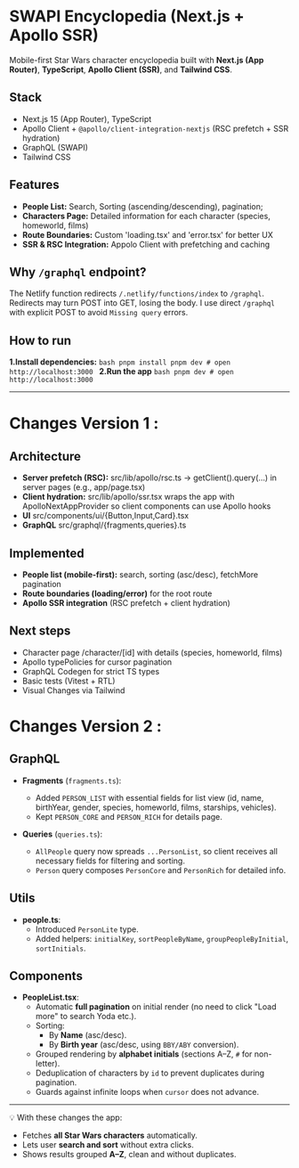 # SWAPI Encyclopedia (Next.js + Apollo SSR)

Mobile-first Star Wars character encyclopedia built with **Next.js (App Router)**, **TypeScript**, **Apollo Client (SSR)**, and **Tailwind CSS**.

## Stack

- Next.js 15 (App Router), TypeScript
- Apollo Client + `@apollo/client-integration-nextjs` (RSC prefetch + SSR hydration)
- GraphQL (SWAPI)
- Tailwind CSS

## Features

- **People List:** Search, Sorting (ascending/descending), pagination;
- **Characters Page:** Detailed information for each character (species, homeworld, films)
- **Route Boundaries:** Custom 'loading.tsx' and 'error.tsx' for better UX
- **SSR & RSC Integration:** Appolo Client with prefetching and caching

## Why `/graphql` endpoint?

The Netlify function redirects `/.netlify/functions/index` to `/graphql`. Redirects may turn POST into GET, losing the body. I use direct `/graphql` with explicit POST to avoid `Missing query` errors.

## How to run

**1.Install dependencies:**
`bash
    pnpm install
    pnpm dev
    # open http://localhost:3000
    `
**2.Run the app**
`bash
    pnpm dev
    # open http://localhost:3000
    `

---

# Changes **Version** 1 :

## Architecture

- **Server prefetch (RSC):** src/lib/apollo/rsc.ts → getClient().query(...) in server pages (e.g., app/page.tsx)
- **Client hydration:** src/lib/apollo/ssr.tsx wraps the app with ApolloNextAppProvider so client components can use Apollo hooks
- **UI** src/components/ui/{Button,Input,Card}.tsx
- **GraphQL** src/graphql/{fragments,queries}.ts

## Implemented

- **People list (mobile-first):** search, sorting (asc/desc), fetchMore pagination
- **Route boundaries (loading/error)** for the root route
- **Apollo SSR integration** (RSC prefetch + client hydration)

## Next steps

- Character page /character/[id] with details (species, homeworld, films)
- Apollo typePolicies for cursor pagination
- GraphQL Codegen for strict TS types
- Basic tests (Vitest + RTL)
- Visual Changes via Tailwind

# Changes **Version** 2 :

## GraphQL

- **Fragments** (`fragments.ts`):
  - Added `PERSON_LIST` with essential fields for list view (id, name, birthYear, gender, species, homeworld, films, starships, vehicles).
  - Kept `PERSON_CORE` and `PERSON_RICH` for details page.

- **Queries** (`queries.ts`):
  - `AllPeople` query now spreads `...PersonList`, so client receives all necessary fields for filtering and sorting.
  - `Person` query composes `PersonCore` and `PersonRich` for detailed info.

## Utils

- **people.ts**:
  - Introduced `PersonLite` type.
  - Added helpers: `initialKey`, `sortPeopleByName`, `groupPeopleByInitial`, `sortInitials`.

## Components

- **PeopleList.tsx**:
  - Automatic **full pagination** on initial render (no need to click "Load more" to search Yoda etc.).
  - Sorting:
    - By **Name** (asc/desc).
    - By **Birth year** (asc/desc, using `BBY/ABY` conversion).
  - Grouped rendering by **alphabet initials** (sections A–Z, `#` for non-letter).
  - Deduplication of characters by `id` to prevent duplicates during pagination.
  - Guards against infinite loops when `cursor` does not advance.

---

💡 With these changes the app:

- Fetches **all Star Wars characters** automatically.
- Lets user **search and sort** without extra clicks.
- Shows results grouped **A–Z**, clean and without duplicates.
